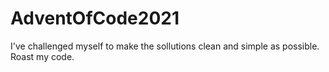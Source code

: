 # AdventOfCode2021
 I've challenged myself to make the sollutions clean and simple as possible. Roast my code.
